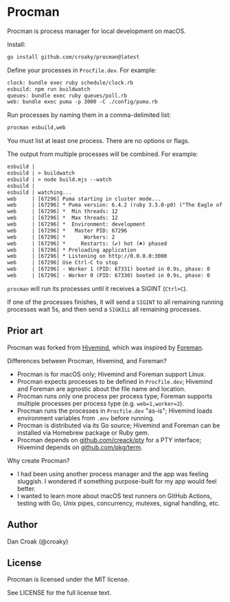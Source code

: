 # Procman

Procman is process manager for local development on macOS.

Install:

```bash
go install github.com/croaky/procman@latest
```

Define your processes in `Procfile.dev`. For example:

```txt
clock: bundle exec ruby schedule/clock.rb
esbuild: npm run buildwatch
queues: bundle exec ruby queues/poll.rb
web: bundle exec puma -p 3000 -C ./config/puma.rb
```

Run processes by naming them in a comma-delimited list:

```bash
procman esbuild,web
```

You must list at least one process.
There are no options or flags.

The output from multiple processes will be combined. For example:

```txt
esbuild |
esbuild | > buildwatch
esbuild | > node build.mjs --watch
esbuild |
esbuild | watching...
web     | [67296] Puma starting in cluster mode...
web     | [67296] * Puma version: 6.4.2 (ruby 3.3.0-p0) ("The Eagle of Durango")
web     | [67296] *  Min threads: 12
web     | [67296] *  Max threads: 12
web     | [67296] *  Environment: development
web     | [67296] *   Master PID: 67296
web     | [67296] *      Workers: 2
web     | [67296] *     Restarts: (✔) hot (✖) phased
web     | [67296] * Preloading application
web     | [67296] * Listening on http://0.0.0.0:3000
web     | [67296] Use Ctrl-C to stop
web     | [67296] - Worker 1 (PID: 67331) booted in 0.9s, phase: 0
web     | [67296] - Worker 0 (PID: 67330) booted in 0.9s, phase: 0
```

`procman` will run its processes until it receives a SIGINT (`Ctrl+C`).

If one of the processes finishes, it will send a `SIGINT` to all remaining
running processes wait 5s, and then send a `SIGKILL` all remaining processes.

## Prior art

Procman was
forked from [Hivemind](https://github.com/DarthSim/hivemind),
which was inspired by [Foreman](https://github.com/ddollar/foreman).

Differences between Procman, Hivemind, and Foreman?

- Procman is for macOS only;
  Hivemind and Foreman support Linux.
- Procman expects processes to be defined in `Procfile.dev`;
  Hivemind and Foreman are agnostic about the file name and location.
- Procman runs only one process per process type;
  Foreman supports multiple processes per process type (e.g. `web=1,worker=2`).
- Procman runs the processes in `Procfile.dev` "as-is";
  Hivemind loads environment variables from `.env` before running.
- Procman is distributed via its Go source;
  Hivemind and Foreman can be installed via Homebrew package or Ruby gem.
- Procman depends on [github.com/creack/pty](https://github.com/creack/pty/tree/master)
  for a PTY interface; Hivemind depends on [github.com/pkg/term](https://github.com/pkg/term).

Why create Procman?

- I had been using another process manager and the app was feeling sluggish.
  I wondered if something purpose-built for my app would feel better.
- I wanted to learn more about macOS test runners on GitHub Actions,
  testing with Go, Unix pipes, concurrency, mutexes, signal handling, etc.

## Author

Dan Croak (@croaky)

## License

Procman is licensed under the MIT license.

See LICENSE for the full license text.
